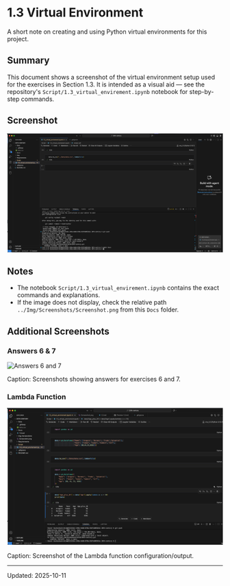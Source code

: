 # 1.3 Virtual Environment

A short note on creating and using Python virtual environments for this project.

## Summary

This document shows a screenshot of the virtual environment setup used for the exercises in Section 1.3. It is intended as a visual aid — see the repository's `Script/1.3_virtual_envirement.ipynb` notebook for step-by-step commands.

## Screenshot

![Virtual environment setup](../Img/Screenshots/Screenshot.png "Virtual environment screenshot")

## Notes

- The notebook `Script/1.3_virtual_envirement.ipynb` contains the exact commands and explanations.
- If the image does not display, check the relative path `../Img/Screenshots/Screenshot.png` from this `Docs` folder.

## Additional Screenshots

### Answers 6 & 7

![Answers 6 and 7](../Img/Screenshots/Answers_6_&_7.png "Answers 6 & 7")

Caption: Screenshots showing answers for exercises 6 and 7.

### Lambda Function

![Lambda function](../Img/Screenshots/Lambda_function.png "Lambda function")

Caption: Screenshot of the Lambda function configuration/output.

---

Updated: 2025-10-11